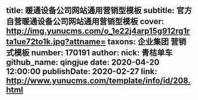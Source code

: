 title: 暖通设备公司网站通用营销型模板
subtitle: 官方自营暖通设备公司网站通用营销型模板
cover: http://img.yunucms.com/o_1e22j4arp15g912rg1rta1ue72to1k.jpg?attname=
taxons: 企业集团 营销式模板
number: 170191
author:
  nick: 青桔单车
  github_name: qingjue
date: 2020-04-20 12:00:00
publishDate: 2020-02-27
link: http://www.yunucms.com/template/info/id/208.html
---